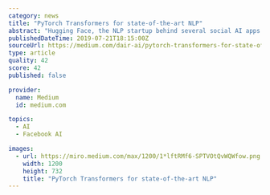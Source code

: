 ```yaml
---
category: news
title: "PyTorch Transformers for state-of-the-art NLP"
abstract: "Hugging Face, the NLP startup behind several social AI apps and open source libraries such as PyTorch BERT, just released a new python library called PyTorch Transformers. Transformers are a new set of techniques used to train highly performing and ..."
publishedDateTime: 2019-07-21T18:15:00Z
sourceUrl: https://medium.com/dair-ai/pytorch-transformers-for-state-of-the-art-nlp-3348911ffa5b
type: article
quality: 42
score: 42
published: false

provider:
  name: Medium
  id: medium.com

topics:
  - AI
  - Facebook AI

images:
  - url: https://miro.medium.com/max/1200/1*lftRMf6-SPTVOtQvWQWfow.png
    width: 1200
    height: 732
    title: "PyTorch Transformers for state-of-the-art NLP"
---
```

